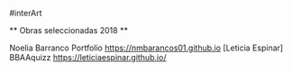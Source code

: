 #interArt

** Obras seleccionadas 2018 **

Noelia Barranco Portfolio https://nmbarancos01.github.io
[Leticia Espinar] BBAAquizz https://leticiaespinar.github.io/
